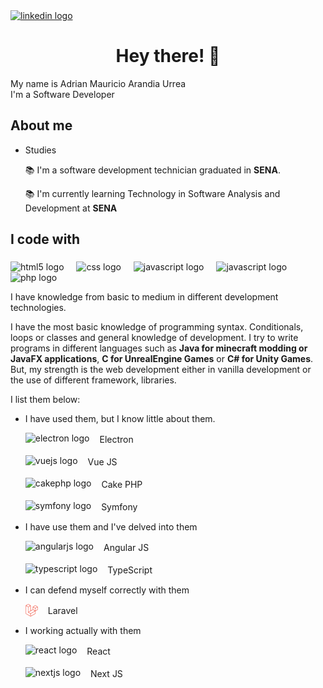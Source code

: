 <div align="left">
  <a href="https://www.linkedin.com/in/adrian-yasno/" target="_blank">
    <img src="https://raw.githubusercontent.com/maurodesouza/profile-readme-generator/master/src/assets/icons/social/linkedin/default.svg" width="52" height="40" alt="linkedin logo"  />
  </a>
</div>

### <h1 align="center">Hey there! 👋</h1>

<p align="left">My name is Adrian Mauricio Arandia Urrea<br>I'm a Software Developer</p>

### <h2 align="left">About me</h2>
- Studies 
  <p align="left">📚 I'm a software development technician graduated in <b>SENA</b>.</p>
  <p align="left">📚 I'm currently learning Technology in Software Analysis and Development at <b>SENA</b></p>

### <h2 align="left">I code with</h2>

###

<div align="left">
  <img src="https://img.shields.io/badge/HTML-E34F26?logo=html5&logoColor=white&style=for-the-badge" alt="html5 logo"  />
  <img width="12" />
  <img src="https://img.shields.io/badge/CSS-1572B6?logo=css3&logoColor=white&style=for-the-badge" alt="css logo"  />
  <img width="12" />
  <img src="https://img.shields.io/badge/JavaScript-F7DF1E?logo=javascript&logoColor=black&style=for-the-badge" alt="javascript logo"  />
  <img width="12" />
  <img src="https://img.shields.io/badge/NextJs-FFFFFF?logo=nextdotjs&logoColor=black&style=for-the-badge" alt="javascript logo"  />
  <img width="12" />
  <img src="https://img.shields.io/badge/PHP-777BB4?logo=php&logoColor=white&style=for-the-badge" alt="php logo"  />
</div>

I have knowledge from basic to medium in different development technologies.

I have the most basic knowledge of programming syntax. Conditionals, loops or classes and general knowledge of development.
I try to write programs in different languages such as **Java for minecraft modding or JavaFX applications**, **C for UnrealEngine Games** or **C# for Unity Games**. 
But, my strength is the web development either in vanilla development or the use of different framework, libraries.

I list them below:

 - I have used them, but I know little about them.

    <div align="left" style="display: flex; flex-direction: column; gap: 1rem">
      <div style="display: flex; gap: 1rem; align-items: center">
        <img src="https://cdn.jsdelivr.net/gh/devicons/devicon/icons/electron/electron-original.svg" height="20" alt="electron logo"  /> <span>Electron</span>
      </div>
      <div style="display: flex; gap: 1rem; align-items: center">
        <img src="https://cdn.jsdelivr.net/gh/devicons/devicon/icons/vuejs/vuejs-original.svg" height="20" alt="vuejs logo"  /> <span>Vue JS</span>
      </div>
      <div style="display: flex; gap: 1rem; align-items: center">
        <img src="https://cdn.jsdelivr.net/gh/devicons/devicon/icons/cakephp/cakephp-original.svg" height="20" alt="cakephp logo"  /> <span>Cake PHP</span>
      </div>
      <div style="display: flex; gap: 1rem; align-items: center">
        <img src="https://cdn.jsdelivr.net/gh/devicons/devicon/icons/symfony/symfony-original.svg" height="20" alt="symfony logo"  /> <span>Symfony</span>
      </div>
    </div>
  - I have use them and I've delved into them

    <div align="left" style="display: flex; flex-direction: column; gap: 1rem">
      <div style="display: flex; gap: 1rem; align-items: center">
        <img src="https://cdn.jsdelivr.net/gh/devicons/devicon/icons/angularjs/angularjs-original.svg" height="20" alt="angularjs logo"  /> <span>Angular JS</span>
      </div>
      <div style="display: flex; gap: 1rem; align-items: center">
        <img src="https://cdn.jsdelivr.net/gh/devicons/devicon/icons/typescript/typescript-original.svg" height="20" alt="typescript logo"  /> <span>TypeScript</span>
      </div>
    </div>
  - I can defend myself correctly with them
    
    <div align="left" style="display: flex; flex-direction: column; gap: 1rem">
      <div style="display: flex; gap: 1rem; align-items: center">
        <img src="https://github.com/devicons/devicon/blob/v2.16.0/icons/laravel/laravel-original.svg" height="20" alt="laravel logo"  /> <span>Laravel</span>
      </div>
    </div>
    
  - I working actually with them

    <div align="left" style="display: flex; flex-direction: column; gap: 1rem">
      <div style="display: flex; gap: 1rem; align-items: center">
        <img src="https://cdn.jsdelivr.net/gh/devicons/devicon/icons/react/react-original.svg" height="20" alt="react logo"  /> <span>React</span>
      </div>
      <div style="display: flex; gap: 1rem; align-items: center">
        <img src="https://cdn.jsdelivr.net/gh/devicons/devicon/icons/nextjs/nextjs-original.svg" height="20" alt="nextjs logo"  /> <span>Next JS</span>
      </div>
    </div>

###
